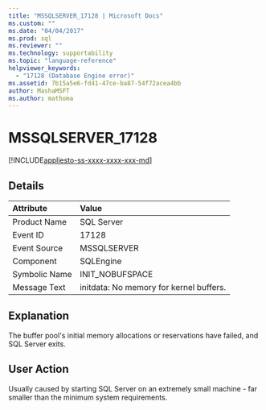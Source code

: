 ```yaml
---
title: "MSSQLSERVER_17128 | Microsoft Docs"
ms.custom: ""
ms.date: "04/04/2017"
ms.prod: sql
ms.reviewer: ""
ms.technology: supportability
ms.topic: "language-reference"
helpviewer_keywords: 
  - "17128 (Database Engine error)"
ms.assetid: 7b15a5e6-fd41-47ce-ba87-54f72acea4bb
author: MashaMSFT
ms.author: mathoma
---
```

# MSSQLSERVER_17128
[!INCLUDE[appliesto-ss-xxxx-xxxx-xxx-md](../../includes/appliesto-ss-xxxx-xxxx-xxx-md.md)]
  
## Details  
  
| Attribute | Value |  
| :-------- | :---- |  
|Product Name|SQL Server|  
|Event ID|17128|  
|Event Source|MSSQLSERVER|  
|Component|SQLEngine|  
|Symbolic Name|INIT_NOBUFSPACE|  
|Message Text|initdata: No memory for kernel buffers.|  
  
## Explanation  
The buffer pool's initial memory allocations or reservations have failed, and SQL Server exits.  
  
## User Action  
Usually caused by starting SQL Server on an extremely small machine - far smaller than the minimum system requirements.  
  
